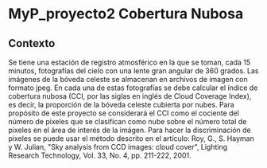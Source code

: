 # MyP_proyecto2 Cobertura Nubosa

## Contexto
Se tiene una estación de registro atmosférico en la que se toman, cada 15 minutos, fotografías del cielo con una lente gran angular de 360 grados. Las imágenes de la bóveda celeste se almacenan en archivos de imagen con formato jpeg. En cada una de estas fotografías se debe calcular el índice de cobertura nubosa (CCI, por las siglas en inglés de Cloud Coverage Index), es decir, la proporción de la bóveda celeste cubierta por nubes. Para propósito de este proyecto se considerará el CCI como el cociente del número de pixeles que se clasifican como nube sobre el número total de pixeles en el área de interés de la imágen.
Para hacer la discriminación de pixeles se puede usar el método descrito en el artículo:
Roy, G., S. Hayman y W. Julian, "Sky analysis from CCD images: cloud cover", Lighting
Research Technology, Vol. 33, No. 4, pp. 211-222, 2001.

